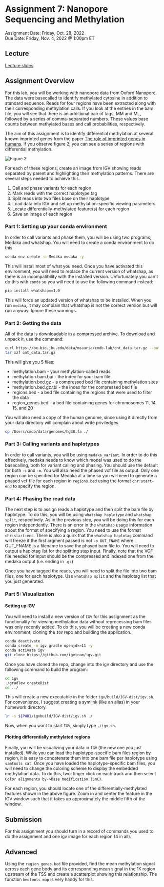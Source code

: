 # Assignment 7: Nanopore Sequencing and Methylation
Assignment Date: Friday, Oct. 28, 2022 <br>
Due Date: Friday, Nov. 4, 2022 @ 1:00pm ET <br>

## Lecture

[Lecture slides](https://github.com/bxlab/cmdb-quantbio/raw/main/assignments/lab/nanopore-seq/slides_asynchronous_or_livecoding_resources/Nanopore.pdf)

## Assignment Overview

For this lab, you will be working with nanopore data from Oxford Nanopore. The data were basecalled to identify methylated cytosine in addition to standard sequence. Reads for four regions have been extracted along with their corresponding methylation calls. If you look at the entries in the bam file, you will see that there is an additional pair of tags, MM and ML, followed by a series of comma-separated numbers. These values base counts between methylated bases and call probabilities, respectively.

 The aim of this assignment is to identify differential methylation at several known imprinted genes from the paper [The role of imprinted genes in humans](https://pubmed.ncbi.nlm.nih.gov/22771538/). If you observe figure 2, you can see a series of regions with differential methylation.

 ![Figure 2](./fig2.png)

For each of these regions, create an image from IGV showing reads separated by parent and highlighting their methylation patterns. There are several steps needed to achieve this.

1. Call and phase variants for each region
2. Mark reads with the correct haplotype tag
3. Split reads into two files base on their haplotype
4. Load data into IGV and set up methylation-specific viewing parameters
5. Locate differentially-methylated feature(s) for each region
6. Save an image of each region

### Part 1: Setting up your conda environment

In order to call variants and phase them, you will be using two programs, Medaka and whatshap. You will need to create a conda environment to do this.

```bash
conda env create -n Medaka medaka -y
```

This will install most of what you need. Once you have activated this environment, you will need to replace the current version of whatshap, as there is an incompatibility with the installed version. Unfortunately you can't do this with `conda` so you will need to use the following command instead:

```bash
pip install whatshap==1.0
```

This will force an updated version of whatshap to be installed. When you run `medaka`, it may complain that whatshap is not the correct version but will run anyway. Ignore these warnings.

### Part 2: Getting the data

All of the data is downloadable in a compressed archive. To download and unpack it, use the command:

```bash
curl https://bx.bio.jhu.edu/data/msauria/cmdb-lab/ont_data.tar.gz --output ont_data.tar.gz
tar xzf ont_data.tar.gz
```

This will give you 5 files:

- methylation.bam - your methylation-called reads
- methylation.bam.bai - the index for your bam file
- methylation.bed.gz - a compressed bed file containing methylation sites
- methylation.bed.gz.tbi - the index for the compressed bed file
- regions.bed - a bed file containing the regions that were used to filter the data
- region_genes.bed - a bed file containing genes for chromosomes 11, 14, 15, and 20

You will also need a copy of the human genome, since using it directly from your data directory will complain about write priviledges.

```bash
cp /Users/cmdb/data/genomes/hg38.fa ./
```

### Part 3: Calling variants and haplotypes

In order to call variants, you will be using `medaka_variant`. In order to do this effectively, medaka needs to know which model was used to do the basecalling, both for variant calling and phasing. You should use the default for both `-s` and `-m`. You will also need the phased vcf file as output. Only one region can be specified for Medaka at a time so you will need to generate a phased vcf file for each region in `regions.bed` using the format `chr:start-end` to specify the region. 

### Part 4: Phasing the read data

The next step is to assign reads a haplotype and then split the bam file by haplotype. To do this, you will be using `whatshap haplotype` and `whatshap split`, respectively. As in the previous step, you will be doing this for each region independently. There is an error in the `whatshap` usage information about the format of specifying a region. You need to use the format `chr:start:end`. There is also a quirk that the `whatshap haplotag` command will freeze if the first argment passed is not `-o OUT_FNAME` where OUT_FNAME is a filename to save the phased bam file to. You will need to output a haplotag list for the splitting step input. Finally, note that the VCF file needed for input should be the compressed and indexed one from the medaka output (i.e. ending in `.gz`)

Once you have tagged the reads, you will need to split the file into two bam files, one for each haplotype. Use `whatshap split` and the haplotag list that you just generated.

### Part 5: Visualization

#### Setting up IGV

You will need to install a new version of `IGV` for this assignment as the functionality for viewing methylation data without reprocessing bam files was only recently added. To do this, you will be creating a new conda environment, cloning the `IGV` repo and building the application.

```bash
conda deactivate
conda create -n igv gradle openjdk=11 -y
conda activate igv
git clone https://github.com/igvteam/igv.git
```

Once you have cloned the repo, change into the igv directory and use the following command to build the program:

```bash
cd igv
./gradlew createDist
cd ../
```

This will create a new executable in the folder `igv/build/IGV-dist/igv.sh`. For convenience, I suggest creating a symlink (like an alias) in your homework directory.

```bash
ln -s ${PWD}/igvbuild/IGV-dist/igv.sh ./
```

Now, when you want to start `IGV`, simply type `./igv.sh`.

#### Plotting differentially methylated regions

Finally, you will be visualizing your data in `IGV` (the new one you just installed). While you can load the haplotype-specific bam files region by region, it is easy to concatenate them into one bam file per haplotype using `samtools cat`. Once you have loaded the haplotype-specific bam files, you will need to change the coloring scheme to display the embedded methylation data. To do this, two-finger click on each track and then select `Color alignments by->base modification (5mC)`.

For each region, you should locate one of the differentially-methylated features shown in the above figure. Zoom in and center the feature in the IGV window such that it takes up approximately the middle fifth of the window.

## Submission

For this assignment you should turn in a record of commands you used to do the assignment and one igv image for each region (4 in all).

## Advanced

Using the `region_genes.bed` file provided, find the mean methylation signal across each gene body and its corresponding mean signal in the 1K region upstream of the TSS and create a scatterplot showing this relationship. The function `bedtools map` is very handy for this.
